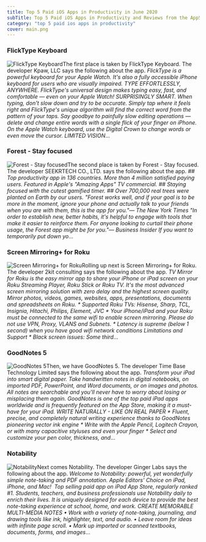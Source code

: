 ```yaml
---
title: Top 5 Paid iOS Apps in Productivity in June 2020
subTitle: Top 5 Paid iOS Apps in Productivity and Reviews from the AppStore in June 2020.
category: "top 5 paid ios apps in productivity"
cover: main.png
---
```


### FlickType Keyboard

![FlickType Keyboard](https://is5-ssl.mzstatic.com/image/thumb/Purple113/v4/1f/7b/17/1f7b176f-e176-f524-1410-b72702daedc2/AppIcon-0-0-1x_U007emarketing-0-0-0-7-0-0-sRGB-0-0-0-GLES2_U002c0-512MB-85-220-0-0.png/100x100bb.png)The first place is taken by FlickType Keyboard. The developer Kpaw, LLC says the following about the app. _FlickType is a powerful keyboard for your Apple Watch. It's also a fully accessible iPhone keyboard for users who are visually impaired.  TYPE EFFORTLESSLY, ANYWHERE. FlickType's universal design makes typing easy, fast, and comfortable — even on your Apple Watch!  SURPRISINGLY SMART. When typing, don't slow down and try to be accurate. Simply tap where it feels right and FlickType's unique algorithm will find the correct word from the pattern of your taps. Say goodbye to painfully slow editing operations — delete and change entire words with a single flick of your finger on iPhone. On the Apple Watch keyboard, use the Digital Crown to change words or even move the cursor.  LIMITED VISION_...

### Forest - Stay focused

![Forest - Stay focused](https://is5-ssl.mzstatic.com/image/thumb/Purple113/v4/9f/8b/92/9f8b92f9-fb28-4940-d01f-2938bcbea255/AppIcon-0-0-1x_U007emarketing-0-0-0-7-0-0-sRGB-0-0-0-GLES2_U002c0-512MB-85-220-0-0.png/100x100bb.png)The second place is taken by Forest - Stay focused. The developer SEEKRTECH CO., LTD. says the following about the app. _## Top productivity app in 136 countries. More than 4 million satisfied paying users. Featured in Apple's "Amazing Apps" TV commercial. ## Staying focused with the cutest gamified timer.  ## Over 700,000 real trees were planted on Earth by our users.    "Forest works well, and if your goal is to be more in the moment, ignore your phone and actually talk to your friends when you are with them, this is the app for you."— The New York Times   "In order to establish new, better habits, it's helpful to engage with tools that make it easier to reinforce them. For anyone looking to curtail their phone usage, the Forest app might be for you."— Business Insider  If you want to temporarily put down yo_...

### Screen Mirroring+ for Roku

![Screen Mirroring+ for Roku](https://is5-ssl.mzstatic.com/image/thumb/Purple123/v4/44/30/f7/4430f708-072c-98c1-3e08-a223934e9af8/AppIcon-0-0-1x_U007emarketing-0-0-0-6-0-0-sRGB-0-0-0-GLES2_U002c0-512MB-85-220-0-0.png/100x100bb.png)Rolling up next is Screen Mirroring+ for Roku. The developer 2kit consulting says the following about the app. _TV Mirror for Roku is the easy mirror app to share your iPhone or iPad screen on your Roku Streaming Player, Roku Stick or Roku TV. It's the most advanced screen mirroring solution with zero delay and the highest screen quality.  Mirror photos, videos, games, websites, apps, presentations, documents and spreadsheets on Roku.  * Supported Roku TVs: Hisense, Sharp, TCL, Insignia, Hitachi, Philips, Element, JVC  * Your iPhone/iPad and your Roku must be connected to the same wifi to enable screen mirroring. Please do not use VPN, Proxy, VLANS and Subnets.  * Latency is supreme (below 1 second) when you have good wifi network conditions   Limitations and Support  * Black screen issues: Some third_...

### GoodNotes 5

![GoodNotes 5](https://is3-ssl.mzstatic.com/image/thumb/Purple123/v4/27/6a/05/276a05d6-5731-b433-f84d-1f9a4c7297d5/AppIcon-0-1x_U007emarketing-0-10-0-0-sRGB-85-220.png/100x100bb.png)Then, we have GoodNotes 5. The developer Time Base Technology Limited says the following about the app. _Transform your iPad into smart digital paper. Take handwritten notes in digital notebooks, on imported PDF, PowerPoint, and Word documents, or on images and photos. All notes are searchable and you'll never have to worry about losing or misplacing them again. GoodNotes is one of the top paid iPad apps worldwide and is frequently featured on the App Store, making it a must-have for your iPad.   WRITE NATURALLY - LIKE ON REAL PAPER * Fluent, precise, and completely natural writing experience thanks to GoodNotes pioneering vector ink engine * Write with the Apple Pencil, Logitech Crayon, or with many capacitive styluses and even your finger * Select and customize your pen color, thickness, and_...

### Notability

![Notability](https://is3-ssl.mzstatic.com/image/thumb/Purple113/v4/06/b5/6c/06b56cb7-6976-c640-5cce-521d83c3a7e4/AppIcon-1x_U007emarketing-0-7-0-0-sRGB-85-220.png/100x100bb.png)Next comes Notability. The developer Ginger Labs says the following about the app. _Welcome to Notability: powerful, yet wonderfully simple note-taking and PDF annotation.  Apple Editors' Choice on iPad, iPhone, and Mac!  Top selling paid app on iPad App Store, regularly ranked #1.  Students, teachers, and business professionals use Notability daily to enrich their lives. It is uniquely designed for each device to provide the best note-taking experience at school, home, and work.   CREATE MEMORABLE MULTI-MEDIA NOTES  • Work with a variety of note-taking, journaling, and drawing tools like ink, highlighter, text, and audio.   • Leave room for ideas with infinite page scroll.   • Mark up imported or scanned textbooks, documents, forms, and images_...

